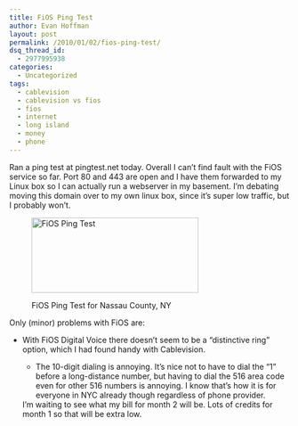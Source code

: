 ```yaml
---
title: FiOS Ping Test
author: Evan Hoffman
layout: post
permalink: /2010/01/02/fios-ping-test/
dsq_thread_id:
  - 2977995938
categories:
  - Uncategorized
tags:
  - cablevision
  - cablevision vs fios
  - fios
  - internet
  - long island
  - money
  - phone
---
```

Ran a ping test at pingtest.net today. Overall I can&#8217;t find fault with the FiOS service so far. Port 80 and 443 are open and I have them forwarded to my Linux box so I can actually run a webserver in my basement. I&#8217;m debating moving this domain over to my own linux box, since it&#8217;s super low traffic, but I probably won&#8217;t.

<!--more--><figure id="attachment_284" style="width: 300px;" class="wp-caption alignleft">

<a href="http://evanhoffman.com/evan/wp-content/uploads/2010/01/pingtest.png" onclick="_gaq.push(['_trackEvent', 'outbound-article', 'http://evanhoffman.com/evan/wp-content/uploads/2010/01/pingtest.png', '']);" ><img src="http://evanhoffman.com/evan/wp-content/uploads/2010/01/pingtest.png" alt="FiOS Ping Test" title="pingtest" width="300" height="135" class="size-full wp-image-284" /></a><figcaption class="wp-caption-text">FiOS Ping Test for Nassau County, NY</figcaption></figure> 

Only (minor) problems with FiOS are:

  * With FiOS Digital Voice there doesn&#8217;t seem to be a &#8220;distinctive ring&#8221; option, which I had found handy with Cablevision.</p> 
      * The 10-digit dialing is annoying. It&#8217;s nice not to have to dial the &#8220;1&#8221; before a long-distance number, but having to dial the 516 area code even for other 516 numbers is annoying. I know that&#8217;s how it is for everyone in NYC already though regardless of phone provider. </ul> 
        I&#8217;m waiting to see what my bill for month 2 will be. Lots of credits for month 1 so that will be extra low.